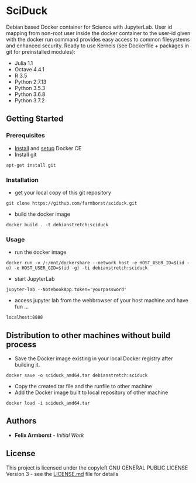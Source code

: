 # SciDuck
Debian based Docker container for Science with JupyterLab.
User id mapping from non-root user inside the docker container to the user-id given with the docker run command provides easy access to common filesystems and enhanced security. Ready to use Kernels (see Dockerfile + packages in git for preinstalled modules):
- Julia 1.1
- Octave 4.4.1
- R 3.5
- Python 2.7.13
- Python 3.5.3
- Python 3.6.8
- Python 3.7.2


## Getting Started
### Prerequisites
- [Install](https://docs.docker.com/install/linux/docker-ce/debian/#install-docker-ce) and [setup](https://docs.docker.com/install/linux/linux-postinstall/) Docker CE
- Install git
```
apt-get install git
```

### Installation
- get your local copy of this git repository
```
git clone https://github.com/farmborst/sciduck.git
```
- build the docker image
```
docker build . -t debianstretch:sciduck
```

### Usage
- run the docker image
```
docker run -v /:/mnt/dockershare --network host -e HOST_USER_ID=$(id -u) -e HOST_USER_GID=$(id -g) -ti debianstretch:sciduck
```
- start JupyterLab
```
jupyter-lab --NotebookApp.token='yourpassword' 
```
- access jupyter lab from the webbrowser of your host machine and have fun ...
```
localhost:8888
```

## Distribution to other machines without build process
- Save the Docker image existing in your local Docker registry after building it.
```
docker save -o sciduck_amd64.tar debianstretch:sciduck
```
- Copy the created tar file and the runfile to other machine
- Add the Docker image built to local repository of other machine
```
docker load -i sciduck_amd64.tar
```


## Authors
- **Felix Armborst** - *Initial Work*

## License
This project is licensed under the copyleft GNU GENERAL PUBLIC LICENSE Version 3 - see the [LICENSE.md](LICENSE.md) file for details
